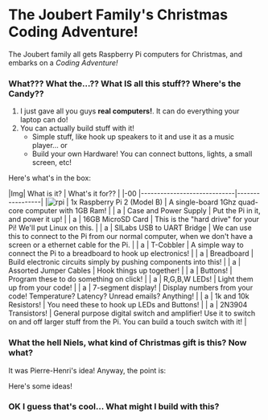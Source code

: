 # The Joubert Family's Christmas Coding Adventure!

The Joubert family all gets Raspberry Pi computers for Christmas, and embarks on a *Coding Adventure!*

### What??? What the...?? What IS all this stuff?? Where's the Candy??

1. I just gave all you guys **real computers!**. It can do everything your laptop can do!
2. You can actually build stuff with it! 
	- Simple stuff, like hook up speakers to it and use it as a music player... or
	- Build your own Hardware! You can connect buttons, lights, a small screen, etc!

Here's what's in the box:

|Img| What is it?                 | What's it for?? |
|-00 |-----------------------------|-----------------|
|![rpi](https://raw.githubusercontent.com/njoubert/JoubertFamilyChristmasCodingAdventure/master/images/01_rpi.jpg) | 1x Raspberry Pi 2 (Model B) | A single-board 1Ghz quad-core computer with 1GB Ram! |
| a | Case and Power Supply       | Put the Pi in it, and power it up! |
| a | 16GB MicroSD Card           | This is the "hard drive" for your Pi! We'll put Linux on this. |
| a | SILabs USB to UART Bridge   | We can use this to connect to the Pi from our normal computer, when we don't have a screen or a ethernet cable for the Pi. |
| a | T-Cobbler                   | A simple way to connect the Pi to a breadboard to hook up electronics! |
| a | Breadboard                  | Build electronic circuits simply by pushing components into this! |
| a | Assorted Jumper Cables      | Hook things up together! |
| a | Buttons!                    | Program these to do something on click! |
| a | R,G,B,W LEDs!               | Light them up from your code! |
| a | 7-segment display!          | Display numbers from your code! Temperature? Latency? Unread emails? Anything! |
| a | 1k and 10k Resistors!       | You need these to hook up LEDs and Buttons! |
| a | 2N3904 Transistors!         | General purpose digital switch and amplifier! Use it to switch on and off larger stuff from the Pi. You can build a touch switch with it! |


### What the hell Niels, what kind of Christmas gift is this? Now what?

It was Pierre-Henri's idea! Anyway, the point is:


Here's some ideas!


### OK I guess that's cool... What might I build with this?

